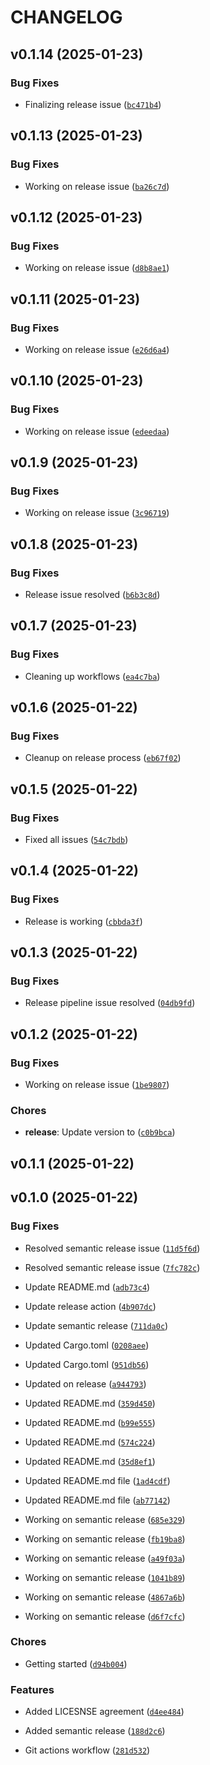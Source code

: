 # CHANGELOG


## v0.1.14 (2025-01-23)

### Bug Fixes

- Finalizing release issue
  ([`bc471b4`](https://github.com/shujaakbar2020/scanix/commit/bc471b4c43c95e8abcbb931f58a48a7aa3aa0a61))


## v0.1.13 (2025-01-23)

### Bug Fixes

- Working on release issue
  ([`ba26c7d`](https://github.com/shujaakbar2020/scanix/commit/ba26c7dc0bdeff57e7134e832307f19c8bde9880))


## v0.1.12 (2025-01-23)

### Bug Fixes

- Working on release issue
  ([`d8b8ae1`](https://github.com/shujaakbar2020/scanix/commit/d8b8ae1014f6f0877dd650cc421e7619782ba104))


## v0.1.11 (2025-01-23)

### Bug Fixes

- Working on release issue
  ([`e26d6a4`](https://github.com/shujaakbar2020/scanix/commit/e26d6a46f01f84d19045fa219bdf13de914ca1b1))


## v0.1.10 (2025-01-23)

### Bug Fixes

- Working on release issue
  ([`edeedaa`](https://github.com/shujaakbar2020/scanix/commit/edeedaacce01aa9c506dec60404cff4f978b3ac0))


## v0.1.9 (2025-01-23)

### Bug Fixes

- Working on release issue
  ([`3c96719`](https://github.com/shujaakbar2020/scanix/commit/3c96719960cb63fa98e89396d744e792c3aff2dd))


## v0.1.8 (2025-01-23)

### Bug Fixes

- Release issue resolved
  ([`b6b3c8d`](https://github.com/shujaakbar2020/scanix/commit/b6b3c8de938c548306ad37b92df6afe40c5266f1))


## v0.1.7 (2025-01-23)

### Bug Fixes

- Cleaning up workflows
  ([`ea4c7ba`](https://github.com/shujaakbar2020/scanix/commit/ea4c7bad1068f08a56131e7add6f0f956216188a))


## v0.1.6 (2025-01-22)

### Bug Fixes

- Cleanup on release process
  ([`eb67f02`](https://github.com/shujaakbar2020/scanix/commit/eb67f027fd4f78157866ef60e4355dfe2e963b20))


## v0.1.5 (2025-01-22)

### Bug Fixes

- Fixed all issues
  ([`54c7bdb`](https://github.com/shujaakbar2020/scanix/commit/54c7bdb3d47f5bec7297e7986f4786b8d3969aa2))


## v0.1.4 (2025-01-22)

### Bug Fixes

- Release is working
  ([`cbbda3f`](https://github.com/shujaakbar2020/scanix/commit/cbbda3f195621fbb6a90b9d25405decc2279ff61))


## v0.1.3 (2025-01-22)

### Bug Fixes

- Release pipeline issue resolved
  ([`04db9fd`](https://github.com/shujaakbar2020/scanix/commit/04db9fdcca6317b0501f8153c54cd4849f98c9cd))


## v0.1.2 (2025-01-22)

### Bug Fixes

- Working on release issue
  ([`1be9807`](https://github.com/shujaakbar2020/scanix/commit/1be9807785301d0b5f2f25b2d8a4dfc4dba74fd0))

### Chores

- **release**: Update version to
  ([`c0b9bca`](https://github.com/shujaakbar2020/scanix/commit/c0b9bca08f35134e4b79afd375ae5850ba5d9ef7))


## v0.1.1 (2025-01-22)


## v0.1.0 (2025-01-22)

### Bug Fixes

- Resolved semantic release issue
  ([`11d5f6d`](https://github.com/shujaakbar2020/scanix/commit/11d5f6da2ae2d1596f73578912e8f83fd3cc2acc))

- Resolved semantic release issue
  ([`7fc782c`](https://github.com/shujaakbar2020/scanix/commit/7fc782cadacbf032a129abe3da10fe8f76f3810e))

- Update README.md
  ([`adb73c4`](https://github.com/shujaakbar2020/scanix/commit/adb73c494164b3aee03fd601b815c7ebec5860f3))

- Update release action
  ([`4b907dc`](https://github.com/shujaakbar2020/scanix/commit/4b907dcdc80aa7f5a048fcb22ec09a884de05afb))

- Update semantic release
  ([`711da0c`](https://github.com/shujaakbar2020/scanix/commit/711da0c691ff9d044b43a37302833449f344010c))

- Updated Cargo.toml
  ([`0208aee`](https://github.com/shujaakbar2020/scanix/commit/0208aeea54521c2064b991b0824cf57569424dd2))

- Updated Cargo.toml
  ([`951db56`](https://github.com/shujaakbar2020/scanix/commit/951db56f17a47b3b1b9cc44acd023ba4da5dcfe1))

- Updated on release
  ([`a944793`](https://github.com/shujaakbar2020/scanix/commit/a944793eddba8011771bcfa7404ed06e4ee02434))

- Updated README.md
  ([`359d450`](https://github.com/shujaakbar2020/scanix/commit/359d4509a7a1583a73e91891655b7b8cddc8c3b5))

- Updated README.md
  ([`b99e555`](https://github.com/shujaakbar2020/scanix/commit/b99e555fd2216097b90c10aab6af852b1143dcc1))

- Updated README.md
  ([`574c224`](https://github.com/shujaakbar2020/scanix/commit/574c22415cdbc8f41b62f707c2de68ae053093e0))

- Updated README.md
  ([`35d8ef1`](https://github.com/shujaakbar2020/scanix/commit/35d8ef16ddc3bc0c549f0c869b99923e0045bc2c))

- Updated README.md file
  ([`1ad4cdf`](https://github.com/shujaakbar2020/scanix/commit/1ad4cdfb26efa6dbaca3d2aac93ec7ed725001d9))

- Updated README.md file
  ([`ab77142`](https://github.com/shujaakbar2020/scanix/commit/ab771422ce5689491811c7841379ad17ab56181e))

- Working on semantic release
  ([`685e329`](https://github.com/shujaakbar2020/scanix/commit/685e3298601119e9bf7310abc97b736da823c86b))

- Working on semantic release
  ([`fb19ba8`](https://github.com/shujaakbar2020/scanix/commit/fb19ba88bf55a53f86b53a60f3571a29c6065d1d))

- Working on semantic release
  ([`a49f03a`](https://github.com/shujaakbar2020/scanix/commit/a49f03a53992289a2343bec343cbb939744e5d9f))

- Working on semantic release
  ([`1041b89`](https://github.com/shujaakbar2020/scanix/commit/1041b89ba87a047b73197b84a83b06b86d7596fc))

- Working on semantic release
  ([`4867a6b`](https://github.com/shujaakbar2020/scanix/commit/4867a6bdc0122132bef3a4d33297e3cc33eeaf9e))

- Working on semantic release
  ([`d6f7cfc`](https://github.com/shujaakbar2020/scanix/commit/d6f7cfc3c4ed15bbe41d3cf2f9e1b3c7354c2255))

### Chores

- Getting started
  ([`d94b004`](https://github.com/shujaakbar2020/scanix/commit/d94b00438538c80acb1e0713d945f8f91d2ab477))

### Features

- Added LICESNSE agreement
  ([`d4ee484`](https://github.com/shujaakbar2020/scanix/commit/d4ee4840169458ee83b04ed971546e74c8f8e05d))

- Added semantic release
  ([`188d2c6`](https://github.com/shujaakbar2020/scanix/commit/188d2c683b0536ae2256167603fef876093b61cf))

- Git actions workflow
  ([`281d532`](https://github.com/shujaakbar2020/scanix/commit/281d532e4667ae80cfce051e51b106524ea97f33))
